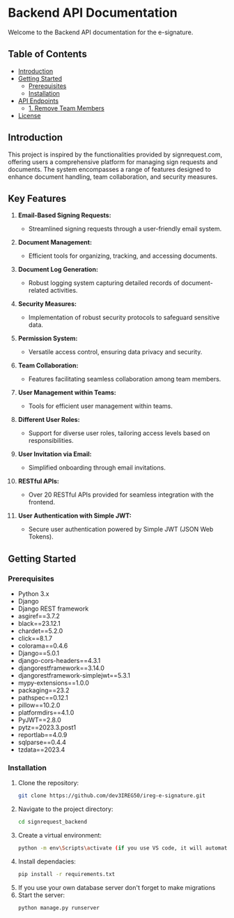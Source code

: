 # Backend API Documentation

Welcome to the Backend API documentation for the e-signature.

## Table of Contents

- [Introduction](#introduction)
- [Getting Started](#getting-started)
  - [Prerequisites](#prerequisites)
  - [Installation](#installation)
- [API Endpoints](#api-endpoints)
  - [1. Remove Team Members](#1-remove-team-members)
- [License](#license)

## Introduction

This project is inspired by the functionalities provided by signrequest.com, offering users a comprehensive platform for managing sign requests and documents. The system encompasses a range of features designed to enhance document handling, team collaboration, and security measures.

## Key Features

1. **Email-Based Signing Requests:**

   - Streamlined signing requests through a user-friendly email system.

2. **Document Management:**

   - Efficient tools for organizing, tracking, and accessing documents.

3. **Document Log Generation:**

   - Robust logging system capturing detailed records of document-related activities.

4. **Security Measures:**

   - Implementation of robust security protocols to safeguard sensitive data.

5. **Permission System:**

   - Versatile access control, ensuring data privacy and security.

6. **Team Collaboration:**

   - Features facilitating seamless collaboration among team members.

7. **User Management within Teams:**

   - Tools for efficient user management within teams.

8. **Different User Roles:**

   - Support for diverse user roles, tailoring access levels based on responsibilities.

9. **User Invitation via Email:**

   - Simplified onboarding through email invitations.

10. **RESTful APIs:**

    - Over 20 RESTful APIs provided for seamless integration with the frontend.

11. **User Authentication with Simple JWT:**
    - Secure user authentication powered by Simple JWT (JSON Web Tokens).

## Getting Started

### Prerequisites

- Python 3.x
- Django
- Django REST framework
- asgiref==3.7.2
- black==23.12.1
- chardet==5.2.0
- click==8.1.7
- colorama==0.4.6
- Django==5.0.1
- django-cors-headers==4.3.1
- djangorestframework==3.14.0
- djangorestframework-simplejwt==5.3.1
- mypy-extensions==1.0.0
- packaging==23.2
- pathspec==0.12.1
- pillow==10.2.0
- platformdirs==4.1.0
- PyJWT==2.8.0
- pytz==2023.3.post1
- reportlab==4.0.9
- sqlparse==0.4.4
- tzdata==2023.4

### Installation

1. Clone the repository:
   ```bash
   git clone https://github.com/dev3IREG50/ireg-e-signature.git
   ```
2. Navigate to the project directory:
   ```bash
   cd signrequest_backend
   ```
3. Create a virtual environment:
   ```bash
   python -m env\Scripts\activate (if you use VS code, it will automatically opens the virtual environment)
   ```
4. Install dependacies:
   ```bash
   pip install -r requirements.txt
   ```
5. If you use your own database server don't forget to make migrations
6. Start the server:
   ```bash
   python manage.py runserver
   ```
